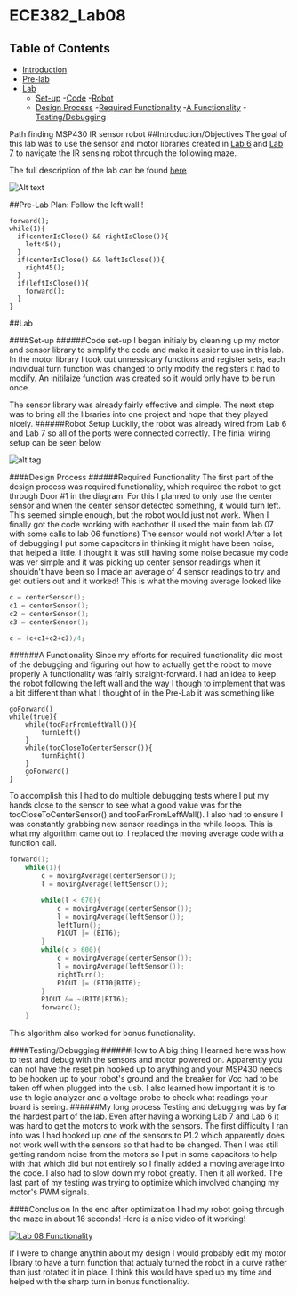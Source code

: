 ECE382_Lab08
============
## Table of Contents ##
- [Introduction](#introduction/objectives)
- [Pre-lab](#pre-lab)
- [Lab](#lab)
    - [Set-up](#set-up)
        -[Code](#code-set-up)
        -[Robot](#robot-set-up)
    - [Design Process](#design-process)
        -[Required Functionality](#required-functionality)
        -[A Functionality](#a-functionality)
    -[Testing/Debugging](#testing/debugging)


Path finding MSP430 IR sensor robot
##Introduction/Objectives
The goal of this lab was to use the sensor and motor libraries created in [Lab 6](https://github.com/EricWardner/ECE382_Lab06) and [Lab 7](https://github.com/EricWardner/ECE382_Lab07) to navigate the IR sensing robot through the following maze.

The full description of the lab can be found [here](http://ece382.com/labs/lab8/index.html)




![Alt text](http://ece382.com/labs/lab8/maze_diagram.png)




##Pre-Lab
Plan: Follow the left wall!!

```
forward();
while(1){
  if(centerIsClose() && rightIsClose()){
    left45();
  }
  if(centerIsClose() && leftIsClose()){
    right45();
  }
  if(leftIsClose()){
    forward();
  }
}
```

##Lab

####Set-up
######Code set-up
I began initialy by cleaning up my motor and sensor library to simplify the code and make it easier to use in this lab.
In the motor library I took out unnessicary functions and register sets, each individual turn function was changed to only modify the registers it had to modify. An initilaize function was created so it would only have to be run once. 

The sensor library was already fairly effective and simple. The next step was to bring all the libraries into one project and hope that they played nicely. 
######Robot Setup
Luckily, the robot was already wired from Lab 6 and Lab 7 so all of the ports were connected correctly. The finial wiring setup can be seen below

![alt tag](http://i.imgur.com/mbM4Imk.png)

####Design Process
######Required Functionality
The first part of the design process was required functionality, which required the robot to get through Door #1 in the diagram. For this I planned to only use the center sensor and when the center sensor detected something, it would turn left. This seemed simple enough, but the robot would just not work. When I finally got the code working with eachother (I used the main from lab 07 with some calls to lab 06 functions) The sensor would not work! After a lot of debugging I put some capacitors in thinking it might have been noise, that helped a little. I thought it was still having some noise becasue my code was ver simple and it was picking up center sensor readings when it shouldn't have been so I made an average of 4 sensor readings to try and get outliers out and it worked! This is what the moving average looked like

```C
c = centerSensor();
c1 = centerSensor();
c2 = centerSensor();
c3 = centerSensor();

c = (c+c1+c2+c3)/4;
```

######A Functionality
Since my efforts for required functionality did most of the debugging and figuring out how to actually get the robot to move properly A functionality was fairly straight-forward. I had an idea to keep the robot following the left wall and the way I though to implement that was a bit different than what I thought of in the Pre-Lab it was something like

```
goForward()
while(true){
    while(tooFarFromLeftWall()){
        turnLeft()
    }
    while(tooCloseToCenterSensor()){
        turnRight()
    }
    goForward()
}
```

To accomplish this I had to do multiple debugging tests where I put my hands close to the sensor to see what a good value was for the tooCloseToCenterSensor() and tooFarFromLeftWall(). I also had to ensure I was constantly grabbing new sensor readings in the while loops. This is what my algorithm came out to. I replaced the moving average code with a function call.

```C
forward();
	while(1){
		c = movingAverage(centerSensor());
		l = movingAverage(leftSensor());

		while(l < 670){
		    c = movingAverage(centerSensor());
		    l = movingAverage(leftSensor());
			leftTurn();
			P1OUT |= (BIT6);
		}
		while(c > 600){
		    c = movingAverage(centerSensor());
		    l = movingAverage(leftSensor());
			rightTurn();
			P1OUT |= (BIT0|BIT6);
		}
		P1OUT &= ~(BIT0|BIT6);
		forward();
	}
```

This algorithm also worked for bonus functionality. 

####Testing/Debugging
######How to
A big thing I learned here was how to test and debug with the sensors and motor powered on. Apparently you can not have the reset pin hooked up to anything and your MSP430 needs to be hooken up to your robot's ground and the breaker for Vcc had to be taken off when plugged into the usb. I also learned how important it is to use th logic analyzer and a voltage probe to check what readings your board is seeing.
######My long process
Testing and debugging was by far the hardest part of the lab. Even after having a working Lab 7 and Lab 6 it was hard to get the motors to work with the sensors. The first difficulty I ran into was I had hooked up one of the sensors to P1.2 which apparently does not work well with the sensors so that had to be changed. Then I was still getting random noise from the motors so I put in some capacitors to help with that which did but not entirely so I finally added a moving average into the code. I also had to slow down my robot greatly. Then it all worked. The last part of my testing was trying to optimize which involved changing my motor's PWM signals.


####Conclusion
In the end after optimization I had my robot going through the maze in about 16 seconds! Here is a nice video of it working!

[![Lab 08 Functionality](http://img.youtube.com/vi/UxiMcg6cxUs/0.jpg)](http://www.youtube.com/watch?v=UxiMcg6cxUs)

If I were to change anythin about my design I would probably edit my motor library to have a turn function that actualy turned the robot in a curve rather than just rotated it in place. I think this would have sped up my time and helped with the sharp turn in bonus functionality. 

